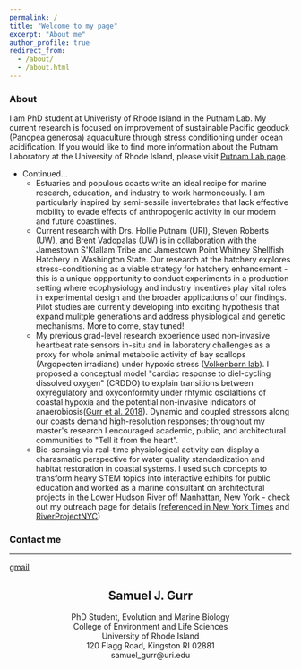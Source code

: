 ```yaml
---
permalink: /
title: "Welcome to my page"
excerpt: "About me"
author_profile: true
redirect_from:
  - /about/
  - /about.html
---
```


### About
I am PhD student at Univeristy of Rhode Island in the Putnam Lab. My current research is focused on improvement of sustainable Pacific geoduck (Panopea generosa) aquaculture through stress conditioning under ocean acidification.
If you would like to find more information about the Putnam Laboratory at the University of Rhode Island, please visit [Putnam Lab page](http://putnamlab.com/).

* Continued...
   * Estuaries and populous coasts write an ideal recipe for marine research, education, and industry to work harmoneously. I am particularly inspired by semi-sessile invertebrates that lack effective mobility to evade effects of anthropogenic activity in our modern and future coastlines.
   * Current research with Drs. Hollie Putnam (URI), Steven Roberts (UW), and Brent Vadopalas (UW) is in collaboration with the Jamestown S'Klallam Tribe and Jamestown Point Whitney Shellfish Hatchery in Washington State. Our research at the hatchery explores stress-conditioning as a viable strategy for hatchery enhancement - this is a unique oppportunity to conduct experiments in a production setting where ecophysiology and industry incentives play vital roles in experimental design and the broader applications of our findings. Pilot studies are currently developing into exciting hypothesis that expand  mulitple generations and address physiological and genetic mechanisms. More to come, stay tuned!
   * My previous grad-level research experience used non-invasive heartbeat rate sensors in-situ and in laboratory challenges as a proxy for whole animal metabolic activity of bay scallops (Argopecten irradians) under hypoxic stress ([Volkenborn lab](https://you.stonybrook.edu/samuelgurr/)). I proposed a conceptual model "cardiac response to diel-cycling dissolved oxygen" (CRDDO) to explain transitions between oxyregulatory and oxyconformity under rhtymic oscilaltions of coastal hypoxia and the potential non-invasive indicators of anaerobiosis([Gurr et al. 2018](https://www.sciencedirect.com/science/article/pii/S0022098117304185)). Dynamic and coupled stressors along our coasts demand high-resolution responses; throughout my master's research I encouraged  academic, public, and  architectural communities to "Tell it from the heart".
   * Bio-sensing via real-time physiological activity can display a charasmatic perspective for water quality standardization and habitat restoration in coastal systems. I used such concepts to transform heavy STEM topics into interactive exhibits for public education and worked as a marine consultant on architectural projects in the Lower Hudson River off Manhattan, New York - check out my outreach page for details ([referenced in New York Times](https://www.nytimes.com/2018/06/05/nyregion/new-york-today-hudson-river-fish.html) and [RiverProjectNYC](https://www.riverprojectnyc.org/visiting-research/))

### Contact me
------
[gmail](mailto:samjgurr@gmail.com)<center>

## <center>Samuel J. Gurr</center>
<center>PhD Student, Evolution and Marine Biology </center>
<center>College of Environment and Life Sciences</center>
<center>University of Rhode Island</center>
<center>120 Flagg Road, Kingston RI 02881</center>
<center>samuel_gurr@uri.edu<center>
